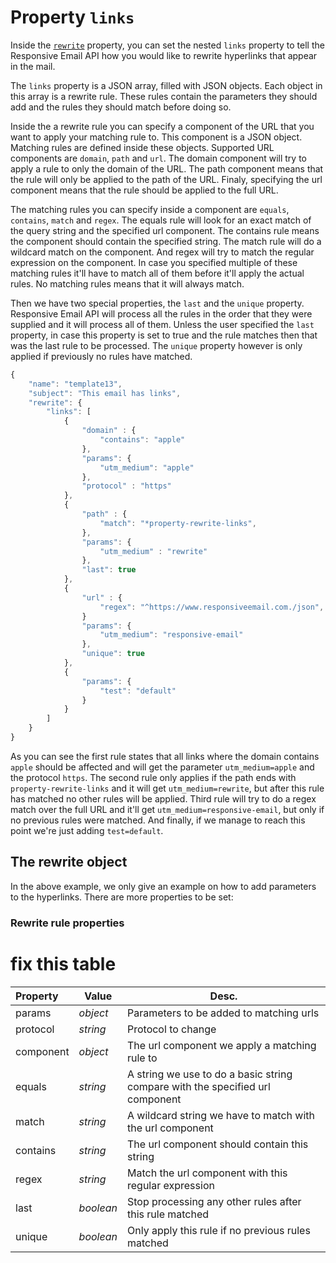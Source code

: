 # Property `links`

Inside the [`rewrite`](../json/property-rewrite)
property, you can set the nested `links` property to tell the
Responsive Email API how you would like to rewrite hyperlinks
that appear in the mail.

The `links` property is a JSON array, filled with JSON objects. Each object in
this array is a rewrite rule. These rules contain the parameters they should add
and the rules they should match before doing so.

Inside the a rewrite rule you can specify a component of the URL that you want to apply
your matching rule to. This component is a JSON object. Matching rules are defined 
inside these objects. Supported URL components are `domain`, `path` and `url`. 
The domain component will try to apply a rule to only the domain of the URL. 
The path component means that the rule will only be  applied to the path of the URL. 
Finaly, specifying the url component means that the rule should be applied to the full URL. 

The matching rules you can specify inside a component are `equals`, `contains`, `match` and `regex`. 
The equals rule will look for an exact match of the query string and the specified url component.
The contains rule means the component should contain the specified string. The match rule will
do a wildcard match on the component. And regex will try to match the regular expression
on the component. In case you specified multiple of these matching rules it'll have
to match all of them before it'll apply the actual rules. No matching rules means
that it will always match.

Then we have two special properties, the `last` and the `unique` property. Responsive
Email API will process all the rules in the order that they were supplied and it will
process all of them. Unless the user specified the `last` property, in case this property
is set to true and the rule matches then that was the last rule to be processed.
The `unique` property however is only applied if previously no rules have matched.

```javascript
{
    "name": "template13",
    "subject": "This email has links",
    "rewrite": {
        "links": [
            {
                "domain" : {
                    "contains": "apple"
                },
                "params": {
                    "utm_medium": "apple"
                },
                "protocol" : "https"
            },
            {
                "path" : {
                    "match": "*property-rewrite-links",
                },
                "params": {
                    "utm_medium" : "rewrite"
                },
                "last": true
            },
            {
                "url" : {
                    "regex": "^https://www.responsiveemail.com./json",
                }
                "params": {
                    "utm_medium": "responsive-email"
                },
                "unique": true
            },
            {
                "params": {
                    "test": "default"
                }
            }
        ]
    }
}
```

As you can see the first rule states that all links where the domain contains `apple` should
be affected and will get the parameter `utm_medium=apple` and the protocol `https`.
The second rule only applies if the path ends with `property-rewrite-links` and it will
get `utm_medium=rewrite`, but after this rule has matched no other rules will be applied.
Third rule will try to do a regex match over the full URL and it'll get `utm_medium=responsive-email`,
but only if no previous rules were matched. And finally, if we manage to reach this point
we're just adding `test=default`.

## The rewrite object

In the above example, we only give an example on how to add parameters
to the hyperlinks. There are more properties to be set:

### Rewrite rule properties

# fix this table

| Property | Value | Desc.                                                                                  |
|:---------|-------|----------------------------------------------------------------------------------------|
| params | _object_ | Parameters to be added to matching urls                                               |
| protocol | _string_ | Protocol to change                                                                  |
| component | _object_ | The url component we apply a matching rule to                                      |
| equals | _string_ | A string we use to do a basic string compare with the specified url component         |
| match | _string_ | A wildcard string we have to match with the url component                              |
| contains| _string_ | The url component should contain this string                                         |
| regex | _string_ | Match the url component with this regular expression                                   |
| last | _boolean_ | Stop processing any other rules after this rule matched                                |
| unique | _boolean_ | Only apply this rule if no previous rules matched                                    |
